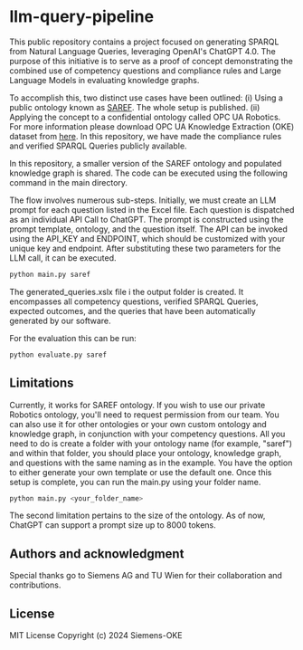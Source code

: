 # llm-query-pipeline

This public repository contains a project focused on generating SPARQL from Natural Language Queries, leveraging OpenAI's ChatGPT 4.0. The purpose of this initiative is to serve as a proof of concept demonstrating the combined use of competency questions and compliance rules and Large Language Models in evaluating knowledge graphs.

To accomplish this, two distinct use cases have been outlined:
(i) Using a public ontology known as [SAREF](https://saref.etsi.org/). The whole setup is published.
(ii) Applying the concept to a confidential ontology called OPC UA Robotics. For more information please download OPC UA Knowledge Extraction (OKE) dataset from [here](https://zenodo.org/records/10573256). In this repository, we have made the compliance rules and verified SPARQL Queries publicly available.

In this repository, a smaller version of the SAREF ontology and populated knowledge graph is shared. The code can be executed using the following command in the main directory.

The flow involves numerous sub-steps. Initially, we must create an LLM prompt for each question listed in the Excel file. Each question is dispatched as an individual API Call to ChatGPT. The prompt is constructed using the prompt template, ontology, and the question itself. The API can be invoked using the API_KEY and ENDPOINT, which should be customized with your unique key and endpoint. After substituting these two parameters for the LLM call, it can be executed.

```bash  
python main.py saref  
```

The generated_queries.xslx file i the output folder is created. It encompasses all competency questions, verified SPARQL Queries, expected outcomes, and the queries that have been automatically generated by our software. 

For the evaluation this can be run:
```bash  
python evaluate.py saref  
```

## Limitations
Currently, it works for SAREF ontology. If you wish to use our private Robotics ontology, you'll need to request permission from our team. You can also use it for other ontologies or your own custom ontology and knowledge graph, in conjunction with your competency questions.
All you need to do is create a folder with your ontology name (for example, "saref") and within that folder, you should place your ontology, knowledge graph, and questions with the same naming as in the example. You have the option to either generate your own template or use the default one. Once this setup is complete, you can run the main.py using your folder name.

```bash  
python main.py <your_folder_name>  
```

The second limitation pertains to the size of the ontology. As of now, ChatGPT can support a prompt size up to 8000 tokens.

## Authors and acknowledgment
Special thanks go to Siemens AG and TU Wien for their collaboration and contributions.

## License
MIT License
Copyright (c) 2024 Siemens-OKE

